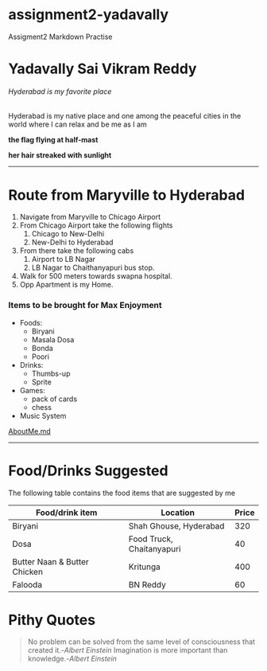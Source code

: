 # assignment2-yadavally
Assigment2 Markdown Practise

# Yadavally Sai Vikram Reddy

###### Hyderabad is my favorite place

Hyderabad is my native place and one among the peaceful cities in the world where I can relax and be me as I am

**the flag flying at half-mast**

**her hair streaked with sunlight**

---

# Route from Maryville to Hyderabad

1. Navigate from Maryville to Chicago Airport
2. From Chicago Airport take the following flights
    1. Chicago to New-Delhi
    2. New-Delhi to Hyderabad
3. From there take the following cabs
    1. Airport to LB Nagar
    2. LB Nagar to Chaithanyapuri bus stop.
4. Walk for 500 meters towards swapna hospital.
5. Opp Apartment is my Home.

### Items to be brought for Max Enjoyment

* Foods:
  * Biryani
  * Masala Dosa
  * Bonda
  * Poori
* Drinks:
  * Thumbs-up
  * Sprite
* Games:
  * pack of cards
  * chess
* Music System

[AboutMe.md](AboutMe.md)

---

# Food/Drinks Suggested

The following table contains the food items that are suggested by me

| Food/drink item | Location | Price |
| --- | --- | --- |
| Biryani | Shah Ghouse, Hyderabad | 320 |
| Dosa | Food Truck, Chaitanyapuri | 40 |
| Butter Naan & Butter Chicken | Kritunga | 400 |
| Falooda | BN Reddy | 60 |

# Pithy Quotes

> No problem can be solved from the same level of consciousness that created it.-*Albert Einstein*
> Imagination is more important than knowledge.-*Albert Einstein*